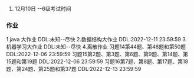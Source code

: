 1. 12月10日  --6级考试时间


### 作业
1.java 大作业  DDL:未知--尽快
2.数据结构大作业 DDL:2022-12-11 23:59:59
3.机器学习大作业 DDL:未知--尽快
4.离散作业 
习题14第44题、第48题和第50题  DDL:2022-12-06 23:59:59
习题15第2题、第3题、第6题、第9题、第14题、第15题和第19题  DDL:2022-12-06 23:59:59
习题16第7题、第8题、第17题、第18题、第24题、第25题和第37题  DDL:2022-12-13 23:59:59 

 






